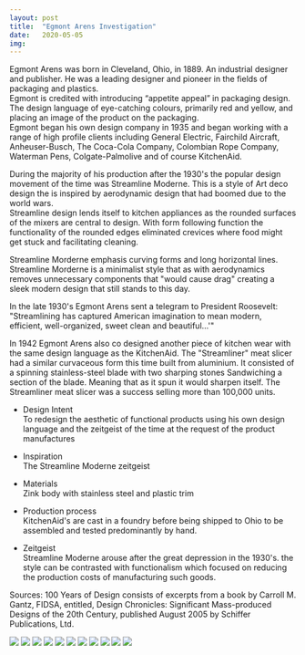 ```yaml
---
layout: post
title:  "Egmont Arens Investigation"
date:   2020-05-05
img:
---
```

Egmont Arens was born in Cleveland, Ohio, in 1889. An industrial designer and publisher. He was a leading designer and pioneer in the fields of packaging and plastics.  
Egmont is credited with introducing “appetite appeal” in packaging design. The design language of eye-catching colours, primarily red and yellow, and placing an image of the product on the packaging.  
Egmont began his own design company in 1935 and began working with a range of high profile clients including General Electric, Fairchild Aircraft, Anheuser-Busch, The Coca-Cola Company, Colombian Rope Company, Waterman Pens, Colgate-Palmolive and of course KitchenAid.  

During the majority of his production after the 1930's the popular design movement of the time was Streamline Moderne. This is a style of Art deco design the is inspired by aerodynamic design that had boomed due to the world wars.  
Streamline design lends itself to kitchen appliances as the rounded surfaces of the mixers are central to design. With form following function the functionality of the rounded edges eliminated crevices where food might get stuck and facilitating cleaning.    

Streamline Morderne emphasis curving forms and long horizontal lines.
Streamline Morderne is a minimalist style that as with aerodynamics removes unnecessary components that "would cause drag" creating a sleek modern design that still stands to this day.  

In the late 1930's Egmont Arens sent a telegram to President Roosevelt: "Streamlining has captured American imagination to mean modern, efficient, well-organized, sweet clean and beautiful...'"   

In 1942 Egmont Arens also co designed another piece of kitchen wear with the same design language as the KitchenAid. The "Streamliner" meat slicer had a similar curvaceous form this time built from aluminium. It consisted of a spinning stainless-steel blade with two sharping stones Sandwiching a section of the blade. Meaning that as it spun it would sharpen itself. The Streamliner meat slicer was a success selling more than 100,000 units.  



* Design Intent    
 To redesign the aesthetic of functional products using his own design language and the zeitgeist of the time at the request of the product manufactures

* Inspiration    
 The Streamline Moderne zeitgeist

* Materials      
 Zink body with stainless steel and plastic trim
* Production process    
 KitchenAid's are cast in a foundry before being shipped to Ohio to be assembled and tested predominantly by hand.

* Zeitgeist    
 Streamline Moderne arouse after the great depression in the 1930's. the style can be contrasted with functionalism which focused on reducing the production costs of manufacturing such goods.


Sources:
100 Years of Design consists of excerpts from a book by Carroll M. Gantz, FIDSA, entitled, Design Chronicles: Significant Mass-produced Designs of the 20th Century, published August 2005 by Schiffer Publications, Ltd.

<img src="{{site.baseurl}}/assets/img/DesignImages/egm2.jpg">
<img src="{{site.baseurl}}/assets/img/DesignImages/Screenshot_1.jpg">
<img src="{{site.baseurl}}/assets/img/DesignImages/Screenshot_2.jpg">
<img src="{{site.baseurl}}/assets/img/DesignImages/Screenshot_3.jpg">
<img src="{{site.baseurl}}/assets/img/DesignImages/Screenshot_4.jpg">
<img src="{{site.baseurl}}/assets/img/DesignImages/Screenshot_5.jpg">
<img src="{{site.baseurl}}/assets/img/DesignImages/Screenshot_6.jpg">
<img src="{{site.baseurl}}/assets/img/DesignImages/Screenshot_7.jpg">
<img src="{{site.baseurl}}/assets/img/DesignImages/Screenshot_8.jpg">
<img src="{{site.baseurl}}/assets/img/DesignImages/Screenshot_9.jpg">
<img src="{{site.baseurl}}/assets/img/DesignImages/Screenshot_10.jpg">

